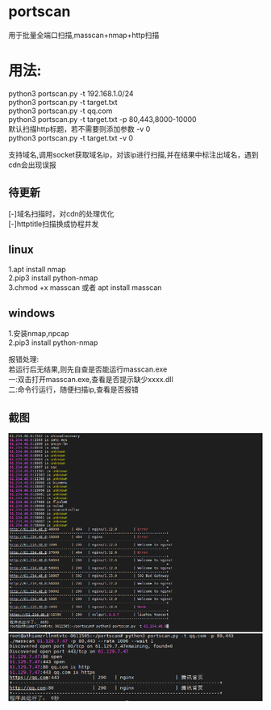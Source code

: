# portscan
用于批量全端口扫描,masscan+nmap+http扫描
# 用法:
python3 portscan.py -t 192.168.1.0/24  
python3 portscan.py -t target.txt  
python3 portscan.py -t qq.com  
python3 portscan.py -t target.txt  -p 80,443,8000-10000  
默认扫描http标题，若不需要则添加参数 -v 0  
python3 portscan.py -t target.txt -v 0 


支持域名,调用socket获取域名ip，对该ip进行扫描,并在结果中标注出域名，遇到cdn会出现误报

## 待更新
[-]域名扫描时，对cdn的处理优化  
[-]httptitle扫描换成协程并发

## linux
1.apt install nmap  
2.pip3 install python-nmap  
3.chmod +x masscan 或者 apt install masscan 

## windows
1.安装nmap,npcap  
2.pip3 install python-nmap  

报错处理:  
若运行后无结果,则先自查是否能运行masscan.exe  
一:双击打开masscan.exe,查看是否提示缺少xxxx.dll  
二:命令行运行，随便扫描ip,查看是否报错  

## 截图
![](./image/1.png)
![](./image/2.png)
